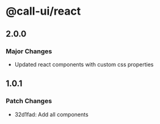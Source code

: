 # @call-ui/react

## 2.0.0

### Major Changes

- Updated react components with custom css properties

## 1.0.1

### Patch Changes

- 32d1fad: Add all components
